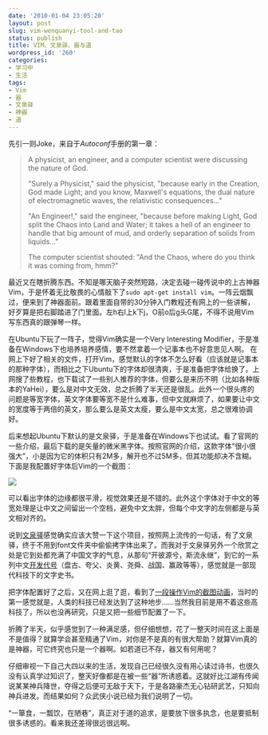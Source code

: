 ```yaml
---
date: '2010-01-04 23:05:20'
layout: post
slug: vim-wenquanyi-tool-and-tao
status: publish
title: VIM、文泉驿、器与道
wordpress_id: '260'
categories:
- 学习中
- 生活
tags:
- Vim
- 器
- 文泉驿
- 神器
- 道
---
```


先引一则Joke，来自于*Autoconf*手册的第一章：


> A physicist, an engineer, and a computer scientist were discussing the nature of God.
> 
> "Surely a Physicist," said the physicist, "because early in the Creation, God made Light; and you know, Maxwell's equations, the dual nature of electromagnetic waves, the relativistic consequences..."
> 
> "An Engineer!," said the engineer, "because before making Light, God split the Chaos into Land and Water; it takes a hell of an engineer to handle that big amount of mud, and orderly separation of solids from liquids..."
> 
> The computer scientist shouted: "And the Chaos, where do you think it was coming from, hmm?"


最近又在瞎折腾东西。不知是哪天脑子突然短路，决定去碰一碰传说中的上古神器Vim，于是怀着无比敬畏的心情敲下了`sudo apt-get install vim`。一阵云烟飘过，便来到了神器面前。跟着里面自带的30分钟入门教程还有网上的一些讲解，好歹算是把右脚踏进了门里面。左h右l上k下j，O前o后g头G尾，不得不说用Vim写东西真的跟弹琴一样。

在Ubuntu下玩了一阵子，觉得Vim确实是一个Very Interesting Modifier，于是准备在Windows下也培养培养感情，要不然拿着一个记事本也不好意思见人啊。 在网上下好了相关的文件，打开Vim，感觉默认的字体不怎么好看（应该就是记事本的那种字体），而相比之下Ubuntu下的字体却很清爽，于是准备把字体给换了。上网搜了些教程，也下载试了一些别人推荐的字体，但要么是来历不明（比如各种版本的YaHei），要么是对中文无效，总之折腾了半天还是很乱。此外一个很头疼的问题是等宽字体，英文字体要等宽不是什么难事，但中文就麻烦了，如果要让中文的宽度等于两倍的英文，那么要么是英文太瘦，要么是中文太宽，总之很难协调好。

后来想起Ubuntu下默认的是文泉驿，于是准备在Windows下也试试。看了官网的一些介绍，最后下载的是矢量的微米黑字体。按照官网的介绍，这款字体“很小很强大”，小是因为它的体积只有2M多，解开也不过5M多，但其功能却决不含糊。下面是我配置好字体后Vim的一个截图：

[![](http://yixuan.cos.name/cn/wp-content/uploads/2010/01/wenquanyi.png)](http://yixuan.cos.name/cn/wp-content/uploads/2010/01/wenquanyi.png)

可以看出字体的边缘都很平滑，视觉效果还是不错的。此外这个字体对于中文的等宽处理是让中文之间留出一个空档，避免中文太胖，但每个中文字的左侧都是与英文相对齐的。

说到[文泉驿](http://wenq.org/)感觉确实应该大赞一下这个项目，按照网上流传的一句话，有了文泉驿，终于不用到font文件夹中偷偷拷字体出来了。而我对于文泉驿另外一个欣赏之处是它到处都充满了中国文字的气息，从那句“开彼源兮，斯流永继”，到它的一系列中文[开发代号](http://zh.wikipedia.org/wiki/%E6%96%87%E6%B3%89%E9%A9%BF)（盘古、夸父、炎黄、尧舜、战国、赢政等等），感觉就是一部现代科技下的文字史书。

把字体配置好了之后，又在网上逛了逛，看到了[一段操作Vim的截图动画](http://www.cnblogs.com/Henrya2/archive/2009/02/21/1395591.html)，当时的第一感觉就是，人类的科技已经发达到了这种地步……当然我目前是用不着这些高科技了，所以也没再研究，只是又把一些细节配置了一下。

折腾了半天，似乎感觉到了一种满足感，但仔细想想，花了一整天时间在这上面是不是值得？就算学会甚至精通了Vim，对你是不是真的有很大帮助？就算Vim真的是神器，可它终究也只是一个器啊。如若道已不存，器又有何用呢？

仔细审视一下自己大四以来的生活，发现自己已经很久没有用心读过诗书，也很久没有认真学过知识了，整天好像都是在被一些“器”所诱惑着。这就好比江湖有传闻说某某神兵降世，夺得之后便可无敌于天下，于是各路豪杰无心钻研武艺，只知向神兵进发。而结果如何？众武侠小说已经为我们说明了一切。

“一箪食，一瓢饮，在陋巷”，真正对于道的追求，是要放下很多执念，也是要抵制很多诱惑的。看来我还差得很远很远啊。
